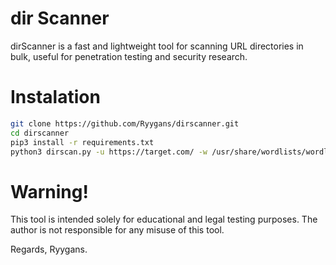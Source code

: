 # dir Scanner
dirScanner is a fast and lightweight tool for scanning URL directories in bulk, useful for penetration testing and security research.
# Instalation
```bash
git clone https://github.com/Ryygans/dirscanner.git
cd dirscanner
pip3 install -r requirements.txt
python3 dirscan.py -u https://target.com/ -w /usr/share/wordlists/wordlist.txt -t 10
```
# Warning!
This tool is intended solely for educational and legal testing purposes. The author is not responsible for any misuse of this tool.

Regards, Ryygans.
